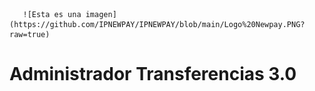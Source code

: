        ![Esta es una imagen](https://github.com/IPNEWPAY/IPNEWPAY/blob/main/Logo%20Newpay.PNG?raw=true)

#               Administrador Transferencias 3.0 
